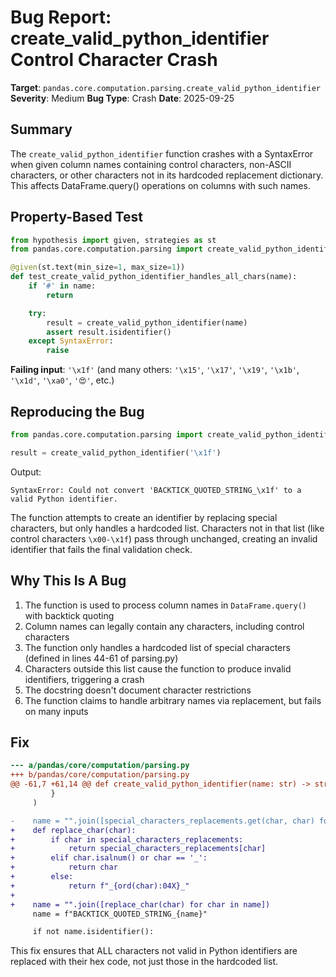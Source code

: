 # Bug Report: create_valid_python_identifier Control Character Crash

**Target**: `pandas.core.computation.parsing.create_valid_python_identifier`
**Severity**: Medium
**Bug Type**: Crash
**Date**: 2025-09-25

## Summary

The `create_valid_python_identifier` function crashes with a SyntaxError when given column names containing control characters, non-ASCII characters, or other characters not in its hardcoded replacement dictionary. This affects DataFrame.query() operations on columns with such names.

## Property-Based Test

```python
from hypothesis import given, strategies as st
from pandas.core.computation.parsing import create_valid_python_identifier

@given(st.text(min_size=1, max_size=1))
def test_create_valid_python_identifier_handles_all_chars(name):
    if '#' in name:
        return

    try:
        result = create_valid_python_identifier(name)
        assert result.isidentifier()
    except SyntaxError:
        raise
```

**Failing input**: `'\x1f'` (and many others: `'\x15'`, `'\x17'`, `'\x19'`, `'\x1b'`, `'\x1d'`, `'\xa0'`, `'😍'`, etc.)

## Reproducing the Bug

```python
from pandas.core.computation.parsing import create_valid_python_identifier

result = create_valid_python_identifier('\x1f')
```

Output:
```
SyntaxError: Could not convert 'BACKTICK_QUOTED_STRING_\x1f' to a valid Python identifier.
```

The function attempts to create an identifier by replacing special characters, but only handles a hardcoded list. Characters not in that list (like control characters `\x00-\x1f`) pass through unchanged, creating an invalid identifier that fails the final validation check.

## Why This Is A Bug

1. The function is used to process column names in `DataFrame.query()` with backtick quoting
2. Column names can legally contain any characters, including control characters
3. The function only handles a hardcoded list of special characters (defined in lines 44-61 of parsing.py)
4. Characters outside this list cause the function to produce invalid identifiers, triggering a crash
5. The docstring doesn't document character restrictions
6. The function claims to handle arbitrary names via replacement, but fails on many inputs

## Fix

```diff
--- a/pandas/core/computation/parsing.py
+++ b/pandas/core/computation/parsing.py
@@ -61,7 +61,14 @@ def create_valid_python_identifier(name: str) -> str:
         }
     )

-    name = "".join([special_characters_replacements.get(char, char) for char in name])
+    def replace_char(char):
+        if char in special_characters_replacements:
+            return special_characters_replacements[char]
+        elif char.isalnum() or char == '_':
+            return char
+        else:
+            return f"_{ord(char):04X}_"
+
+    name = "".join([replace_char(char) for char in name])
     name = f"BACKTICK_QUOTED_STRING_{name}"

     if not name.isidentifier():
```

This fix ensures that ALL characters not valid in Python identifiers are replaced with their hex code, not just those in the hardcoded list.